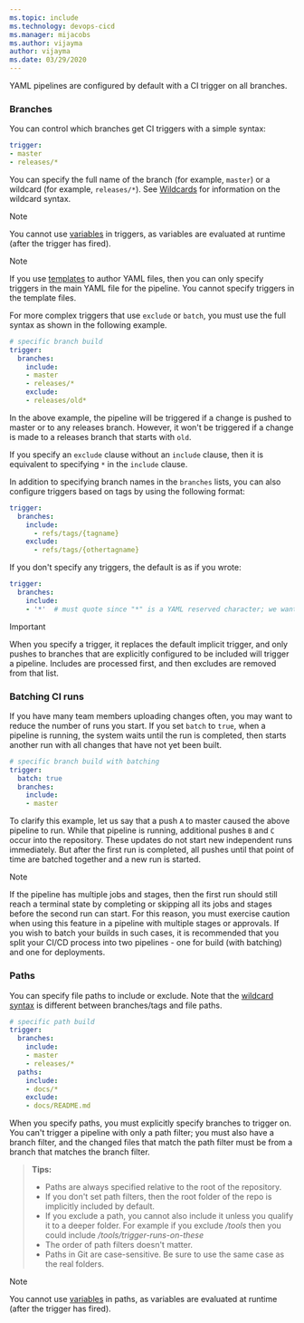 ```yaml
---
ms.topic: include
ms.technology: devops-cicd
ms.manager: mijacobs
ms.author: vijayma
author: vijayma
ms.date: 03/29/2020
---
```


YAML pipelines are configured by default with a CI trigger on all branches.

### Branches

You can control which branches get CI triggers with a simple syntax:

```yaml
trigger:
- master
- releases/*
```

You can specify the full name of the branch (for example, `master`) or a wildcard (for example, `releases/*`).
See [Wildcards](#wildcards) for information on the wildcard syntax.

> [!NOTE]
> You cannot use [variables](../../process/variables.md) in triggers, as variables are evaluated at runtime (after the trigger has fired).

> [!NOTE]
> If you use [templates](../../process/templates.md) to author YAML files, then you can only specify triggers in the main YAML file for the pipeline. You cannot specify triggers in the template files.

For more complex triggers that use `exclude` or `batch`, you must use the full syntax as shown in the following example.

```yaml
# specific branch build
trigger:
  branches:
    include:
    - master
    - releases/*
    exclude:
    - releases/old*
```

In the above example, the pipeline will be triggered if a change is pushed to master or to any releases branch. However, it won't be triggered if a change is made to a releases branch that starts with `old`.

If you specify an `exclude` clause without an `include` clause, then it is equivalent to specifying `*` in the `include` clause.

In addition to specifying branch names in the `branches` lists, you can also configure triggers based on tags by using the following format:

```yaml
trigger:
  branches:
    include:
      - refs/tags/{tagname}
    exclude:
      - refs/tags/{othertagname}
```

If you don't specify any triggers, the default is as if you wrote:

```yaml
trigger:
  branches:
    include:
    - '*'  # must quote since "*" is a YAML reserved character; we want a string
```

> [!IMPORTANT]
> When you specify a trigger, it replaces the default implicit trigger, and only pushes to branches that are explicitly configured to be included will trigger a pipeline. Includes are processed first, and then excludes are removed from that list.

### Batching CI runs

If you have many team members uploading changes often, you may want to reduce the number of runs you start.
If you set `batch` to `true`, when a pipeline is running, the system waits until the run is completed, then starts another run with all changes that have not yet been built.

```yaml
# specific branch build with batching
trigger:
  batch: true
  branches:
    include:
    - master
```

To clarify this example, let us say that a push `A` to master caused the above pipeline to run. While that pipeline is running, additional pushes `B` and `C` occur into the repository. These updates do not start new independent runs immediately. But after the first run is completed, all pushes until that point of time are batched together and a new run is started.

> [!NOTE]
> If the pipeline has multiple jobs and stages, then the first run should still reach a terminal state by completing or skipping all its jobs and stages before the second run can start. For this reason, you must exercise caution when using this feature in a pipeline with multiple stages or approvals. If you wish to batch your builds in such cases, it is recommended that you split your CI/CD process into two pipelines - one for build (with batching) and one for deployments.

### Paths

You can specify file paths to include or exclude.
Note that the [wildcard syntax](#wildcards) is different between branches/tags and file paths.

```yaml
# specific path build
trigger:
  branches:
    include:
    - master
    - releases/*
  paths:
    include:
    - docs/*
    exclude:
    - docs/README.md
```

When you specify paths, you must explicitly specify branches to trigger on. You can't trigger a pipeline with only a path filter; you must also have a branch filter, and the changed files that match the path filter must be from a branch that matches the branch filter.

> **Tips:**
>
> * Paths are always specified relative to the root of the repository.
> * If you don't set path filters, then the root folder of the repo is implicitly included by default.
> * If you exclude a path, you cannot also include it unless you qualify it to a deeper folder. For example if you exclude _/tools_ then you could include _/tools/trigger-runs-on-these_
> * The order of path filters doesn't matter.
> * Paths in Git are case-sensitive. Be sure to use the same case as the real folders.

> [!NOTE]
> You cannot use [variables](../../process/variables.md) in paths, as variables are evaluated at runtime (after the trigger has fired).
